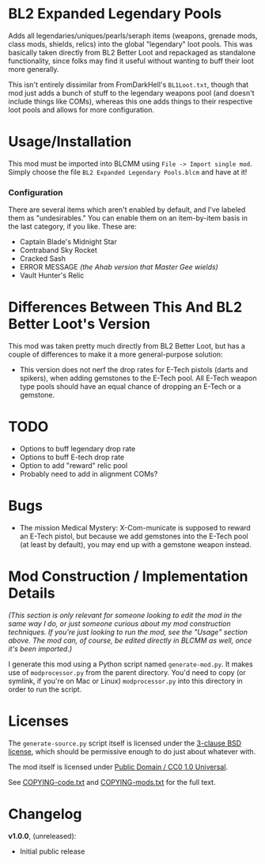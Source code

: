 BL2 Expanded Legendary Pools
============================

Adds all legendaries/uniques/pearls/seraph items (weapons,
grenade mods, class mods, shields, relics) into the global "legendary" loot
pools.  This was basically taken directly from BL2 Better Loot and
repackaged as standalone functionality, since folks may find it useful
without wanting to buff their loot more generally.

This isn't entirely dissimilar from FromDarkHell's `BL1Loot.txt`, though
that mod just adds a bunch of stuff to the legendary weapons pool (and
doesn't include things like COMs), whereas this one adds things to their
respective loot pools and allows for more configuration.

Usage/Installation
==================

This mod must be imported into BLCMM using `File -> Import single mod`.
Simply choose the file `BL2 Expanded Legendary Pools.blcm` and have at it!

### Configuration

There are several items which aren't enabled by default, and I've labeled
them as "undesirables."  You can enable them on an item-by-item basis in
the last category, if you like.  These are:

* Captain Blade's Midnight Star
* Contraband Sky Rocket
* Cracked Sash
* ERROR MESSAGE *(the Ahab version that Master Gee wields)*
* Vault Hunter's Relic

Differences Between This And BL2 Better Loot's Version
======================================================

This mod was taken pretty much directly from BL2 Better Loot, but has a
couple of differences to make it a more general-purpose solution:

* This version does not nerf the drop rates for E-Tech pistols (darts and
  spikers), when adding gemstones to the E-Tech pool.  All E-Tech weapon
  type pools should have an equal chance of dropping an E-Tech or a
  gemstone.

TODO
====

* Options to buff legendary drop rate
* Options to buff E-tech drop rate
* Option to add "reward" relic pool
* Probably need to add in alignment COMs?

Bugs
====

* The mission Medical Mystery: X-Com-municate is supposed to reward an
  E-Tech pistol, but because we add gemstones into the E-Tech pool (at least
  by default), you may end up with a gemstone weapon instead.

Mod Construction / Implementation Details
=========================================

*(This section is only relevant for someone looking to edit the mod in the
same way I do, or just someone curious about my mod construction techniques.
If you're just looking to run the mod, see the "Usage" section above.  The
mod can, of course, be edited directly in BLCMM as well, once it's
been imported.)*

I generate this mod using a Python script named `generate-mod.py`.  It
makes use of `modprocessor.py` from the parent directory.  You'd need to copy
(or symlink, if you're on Mac or Linux) `modprocessor.py` into this directory
in order to run the script.

Licenses
========

The `generate-source.py` script itself is licensed under the
[3-clause BSD license](https://opensource.org/licenses/BSD-3-Clause),
which should be permissive enough to do just about whatever with.

The mod itself is licensed under
[Public Domain / CC0 1.0 Universal](https://creativecommons.org/publicdomain/zero/1.0/).

See [COPYING-code.txt](../COPYING-code.txt) and [COPYING-mods.txt](../COPYING-mods.txt)
for the full text.

Changelog
=========

**v1.0.0**, (unreleased):
 * Initial public release
